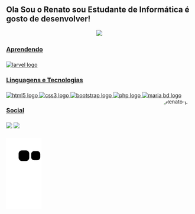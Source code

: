 ## Ola Sou o Renato sou Estudante de Informática é gosto de desenvolver!



<div align="center">
  <a href="https://github.com/renatochaves1999">
  <img height="165em" src="https://github-readme-stats.vercel.app/api/top-langs/?username=renatochaves1999&layout=compact&langs_count=7&theme=tokyonight"/>
</div>
  
 <h3 align="left">Aprendendo</h2>

###

<div align="left">
  <img src="https://img.shields.io/badge/Laravel-FF2D20?style=for-the-badge&logo=laravel&logoColor=white" alt="larvel logo"/>
 
</div>



<h3 align="left">Linguagens e Tecnologias</h2>

###

<div align="left">
  <img src="https://cdn.jsdelivr.net/gh/devicons/devicon/icons/html5/html5-original.svg" height="40" width="52" alt="html5 logo"/>
  <img src="https://cdn.jsdelivr.net/gh/devicons/devicon/icons/css3/css3-original.svg" height="40" width="52" alt="css3 logo"/>
  <img src="https://cdn.jsdelivr.net/gh/devicons/devicon/icons/bootstrap/bootstrap-original.svg" height="40" width="52" alt="bootstrap logo"/>
  <img src="https://cdn.jsdelivr.net/gh/devicons/devicon/icons/php/php-original.svg" height="40" width="52" alt="php logo"/>
  <img src="https://img.shields.io/badge/MariaDB-003545?style=for-the-badge&logo=mariadb&logoColor=white"  alt="maria bd logo"/>
  <img align="right" alt="Renato-pic" height="150" style="border-radius:50px;" src="https://giffiles.alphacoders.com/206/206734.gif">
</div>





</div>



###

<h3 align="left">Social</h2>

###

  
<div> 

  <a href = "mailto:renatchaves1999@outlook.com"><img src="https://img.shields.io/badge/-Outlook-%23333?style=for-the-badge&logo=gmail&logoColor=white" target="_blank"></a>
  <a href="https://www.linkedin.com/in/renato-chaves-960b37154/" target="_blank"><img src="https://img.shields.io/badge/-LinkedIn-%230077B5?style=for-the-badge&logo=linkedin&logoColor=white" target="_blank"></a> 


  
 
 
</div>

 ###

 ![Snake animation](https://github.com/renatochaves1999/renatochaves1999/blob/output/github-contribution-grid-snake.svg)






















  
  
